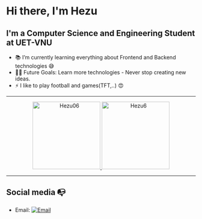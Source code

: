 # Hi there, I'm Hezu



## I'm a Computer Science and Engineering Student at UET-VNU
- 📚 I’m currently learning everything about Frontend and Backend technologies 😅
- 💪🏼 Future Goals: Learn more technologies - Never stop creating new ideas.
- ⚡ I like to play football and games(TFT,..) 😍
---

<div align="center">
  <a href="https://github.com/Hezu06">
    <img height="180em" src="https://github-readme-stats.vercel.app/api/top-langs?username=Hezu06&show_icons=true&locale=en&layout=compact&theme=light" alt="Hezu06"/>
    <img height="180em" src="https://github-readme-stats.vercel.app/api?username=Hezu06&show_icons=true&locale=en&layout=compact&theme=light" alt="Hezu6"/>
  </a>
</div>

-----
## Social media :mailbox_with_no_mail:
- Email: [![Email](https://img.shields.io/badge/nguyentrunghieu14112006@gmail.com-D14836?style=flat-square&logo=gmail&logoColor=white)](mailto:nguyentrunghieu14112006@gmail.com)

